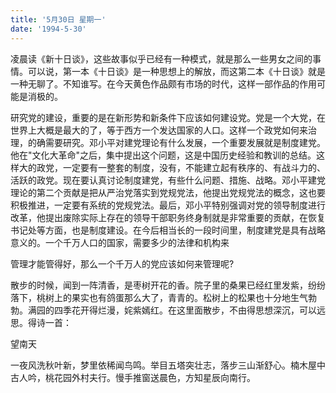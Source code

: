 ```yaml
---
title: '5月30日 星期一'
date: '1994-5-30'
---
```


凌晨读《新十日谈》，这些故事似乎已经有一种模式，就是那么一些男女之间的事情。可以说，第一本《十日谈》是一种思想上的解放，而这第二本《十日谈》就是一种无聊了。不知谁写。在今天黄色作品颇有市场的时代，这样一部作品的作用可能是消极的。

研究党的建设，重要的是在新形势和新条件下应该如何建设党。党是一个大党，在世界上大概是最大的了，等于西方一个发达国家的人口。这样一个政党如何来治理，的确需要研究。邓小平对建党理论有什么发展，一个重要发展就是制度建党。他在"文化大革命"之后，集中提出这个问题，这是中国历史经验和教训的总结。这样大的政党，一定要有一整套的制度，没有，不能建立起有秩序的、有战斗力的、活跃的政党。现在要认真讨论制度建党，有些什么问题、措施、战略。邓小平建党理论的第二个贡献是把从严治党落实到党规党法，他提出党规党法的概念，这也要积极推进，一定要有系统的党规党法。最后，邓小平特别强调对党的领导制度进行改革，他提出废除实际上存在的领导干部职务终身制就是非常重要的贡献，在恢复书记处等方面，也是制度建设。在今后相当长的一段时间里，制度建党是具有战略意义的。一个千万人口的国家，需要多少的法律和机构来

管理才能管得好，那么一个千万人的党应该如何来管理呢?

散步的时候，闻到一阵清香，是枣树开花的香。院子里的桑果已经红里发紫，纷纷落下，桃树上的果实也有鸽蛋那么大了，青青的。松树上的松果也十分地生气勃勃。满园的四季花开得烂漫，姹紫嫣红。在这里面散步，不由得思想深沉，可以远思。得诗一首：

望南天

一夜风洗秋叶新，梦里依稀闻鸟鸣。举目五塔突壮志，落步三山渐舒心。楠木屋中古人吟，桃花园外村夫行。慢手推窗送晨色，方知星辰向南行。


